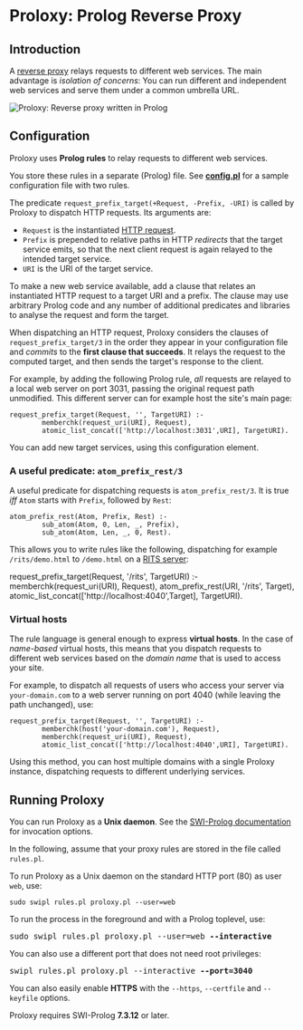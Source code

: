 # Proloxy: Prolog Reverse Proxy

## Introduction

A [reverse proxy](https://en.wikipedia.org/wiki/Reverse_proxy)
relays requests to different web services. The main advantage is
*isolation of concerns*: You can run different and independent web
services and serve them under a common umbrella URL.

![Proloxy: Reverse proxy written in Prolog](http://www.metalevel.at/proloxy/proloxy.svg)

## Configuration

Proloxy uses **Prolog rules** to relay requests to different web services.

You store these rules in a separate (Prolog) file. See
[**config.pl**](config.pl) for a sample configuration file with two
rules.

The predicate `request_prefix_target(+Request, -Prefix, -URI)` is
called by Proloxy to dispatch HTTP requests. Its arguments are:

- `Request` is the instantiated
  [HTTP request](http://eu.swi-prolog.org/pldoc/man?predicate=http_read_request/2).
- `Prefix` is prepended to relative paths in HTTP&nbsp;*redirects*
  that the target service emits, so that the next client request is
  again relayed to the intended target service.
- `URI` is the URI of the target service.

To make a new web service available, add a clause that relates an
instantiated HTTP&nbsp;request to a target&nbsp;URI and a&nbsp;prefix.
The clause may use arbitrary Prolog code and any number of additional
predicates and libraries to analyse the request and form the target.

When dispatching an HTTP request, Proloxy considers the clauses of
`request_prefix_target/3` in the order they appear in your
configuration file and *commits* to the **first clause that
succeeds**. It relays the request to the computed target, and then
sends the target's response to the client.

For example, by adding the following Prolog rule, *all* requests are
relayed to a local web server on port 3031, passing the original
request path unmodified. This different server can for example host
the site's main page:

    request_prefix_target(Request, '', TargetURI) :-
            memberchk(request_uri(URI), Request),
            atomic_list_concat(['http://localhost:3031',URI], TargetURI).

You can add new target services, using this configuration element.

### A useful predicate: `atom_prefix_rest/3`

A useful predicate for dispatching requests is `atom_prefix_rest/3`.
It is true *iff* `Atom` starts with `Prefix`, followed by `Rest`:

    atom_prefix_rest(Atom, Prefix, Rest) :-
            sub_atom(Atom, 0, Len, _, Prefix),
            sub_atom(Atom, Len, _, 0, Rest).

This allows you to write rules like the following, dispatching for
example `/rits/demo.html` to `/demo.html` on a [RITS
server](https://github.com/triska/rits):

   request_prefix_target(Request, '/rits', TargetURI) :-
           memberchk(request_uri(URI), Request),
           atom_prefix_rest(URI, '/rits', Target),
           atomic_list_concat(['http://localhost:4040',Target], TargetURI).

### Virtual hosts

The rule language is general enough to express **virtual hosts**. In
the case of *name-based* virtual hosts, this means that you dispatch
requests to different web services based on the *domain name* that is
used to access your site.

For example, to dispatch all requests of users who access your server
via `your-domain.com` to a web server running on port&nbsp;4040 (while
leaving the path unchanged), use:

    request_prefix_target(Request, '', TargetURI) :-
            memberchk(host('your-domain.com'), Request),
            memberchk(request_uri(URI), Request),
            atomic_list_concat(['http://localhost:4040',URI], TargetURI).

Using this method, you can host multiple domains with a single Proloxy
instance, dispatching requests to different underlying services.

## Running Proloxy

You can run Proloxy as a **Unix daemon**. See the [SWI-Prolog
documentation](http://eu.swi-prolog.org/pldoc/man?section=httpunixdaemon)
for invocation options.

In the following, assume that your proxy rules are stored in the file
called `rules.pl`.

To run Proloxy as a Unix daemon on the standard HTTP port (80) as user
`web`, use:

    sudo swipl rules.pl proloxy.pl --user=web

To run the process in the foreground and with a Prolog toplevel, use:

<pre>
sudo swipl rules.pl proloxy.pl --user=web <b>--interactive</b> 
</pre>

You can also use a different port that does not need root privileges:

<pre>
swipl rules.pl proloxy.pl --interactive <b>--port=3040</b>
</pre>

You can also easily enable **HTTPS** with the `--https`, `--certfile`
and `--keyfile` options.


Proloxy requires SWI-Prolog <b>7.3.12</b> or later.
